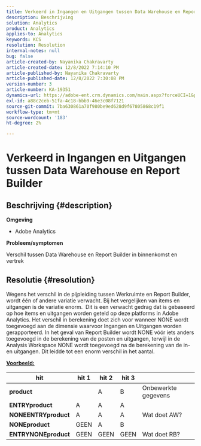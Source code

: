 ```yaml
---
title: Verkeerd in Ingangen en Uitgangen tussen Data Warehouse en Report Builder
description: Beschrijving
solution: Analytics
product: Analytics
applies-to: Analytics
keywords: KCS
resolution: Resolution
internal-notes: null
bug: false
article-created-by: Nayanika Chakravarty
article-created-date: 12/8/2022 7:14:10 PM
article-published-by: Nayanika Chakravarty
article-published-date: 12/8/2022 7:30:08 PM
version-number: 3
article-number: KA-19351
dynamics-url: https://adobe-ent.crm.dynamics.com/main.aspx?forceUCI=1&pagetype=entityrecord&etn=knowledgearticle&id=22cd5b78-2c77-ed11-81aa-6045bd006149
exl-id: a88c2ceb-51fa-4c18-bbb9-46e3c08f7121
source-git-commit: 7ba630861a70f980be9ed628d9f67805868c19f1
workflow-type: tm+mt
source-wordcount: '183'
ht-degree: 2%

---
```


# Verkeerd in Ingangen en Uitgangen tussen Data Warehouse en Report Builder

## Beschrijving {#description}


<b>Omgeving</b>

- Adobe Analytics



<b>Probleem/symptomen</b>

Verschil tussen Data Warehouse en Report Builder in binnenkomst en vertrek


## Resolutie {#resolution}


Wegens het verschil in de pijpleiding tussen Werkruimte en Report Builder, wordt één of andere variatie verwacht. Bij het vergelijken van items en uitgangen is de variatie enorm. 
Dit is een verwacht gedrag dat is gebaseerd op hoe items en uitgangen worden geteld op deze platforms in Adobe Analytics. Het verschil in berekening doet zich voor wanneer NONE wordt toegevoegd aan de dimensie waarvoor Ingangen en Uitgangen worden gerapporteerd. In het geval van Report Builder wordt NONE vóór iets anders toegevoegd in de berekening van de posten en uitgangen, terwijl in de Analysis Workspace NONE wordt toegevoegd na de berekening van de in- en uitgangen. Dit leidde tot een enorm verschil in het aantal.

<u><b>Voorbeeld:</b></u>


| <b>hit</b> | <b>hit 1</b> | <b>hit 2</b> | <b>hit 3</b> |   |
| --- | --- | --- | --- | --- |
| <b>product</b> |   | A | B | Onbewerkte gegevens |
| <b>ENTRYproduct</b> | A | A | A |   |
| <b>NONEENTRYproduct</b> | A | A | A | Wat doet AW? |
| <b>NONEproduct</b> | GEEN | A | B |   |
| <b>ENTRYNONEproduct</b> | GEEN | GEEN | GEEN | Wat doet RB? |

